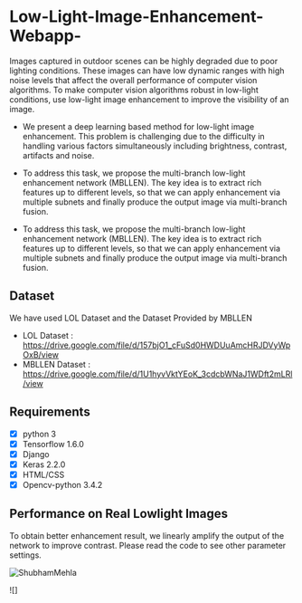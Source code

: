 # Low-Light-Image-Enhancement-Webapp-
Images captured in outdoor scenes can be highly degraded due to poor lighting conditions. These images can have low dynamic ranges with high noise levels that affect the overall performance of computer vision algorithms. To make computer vision algorithms robust in low-light conditions, use low-light image enhancement to improve the visibility of an image.

- We present a deep learning based method for low-light image enhancement. This
problem is challenging due to the difficulty in handling various factors simultaneously
including brightness, contrast, artifacts and noise.

- To address this task, we propose the
multi-branch low-light enhancement network (MBLLEN). The key idea is to extract rich
features up to different levels, so that we can apply enhancement via multiple subnets
and finally produce the output image via multi-branch fusion. 

- To address this task, we propose the
multi-branch low-light enhancement network (MBLLEN). The key idea is to extract rich
features up to different levels, so that we can apply enhancement via multiple subnets
and finally produce the output image via multi-branch fusion.

## Dataset
We have used LOL Dataset and the Dataset Provided by MBLLEN 

- LOL Dataset : https://drive.google.com/file/d/157bjO1_cFuSd0HWDUuAmcHRJDVyWpOxB/view 
- MBLLEN Dataset : https://drive.google.com/file/d/1U1hyvVktYEoK_3cdcbWNaJ1WDft2mLRl/view 

## Requirements ##

- [x] python 3  
- [x] Tensorflow 1.6.0
- [x] Django  
- [x] Keras 2.2.0
- [x] HTML/CSS
- [x] Opencv-python 3.4.2

## Performance on Real Lowlight Images

To obtain better enhancement result, we linearly amplify the output of the network to improve contrast. Please read the code to see other parameter settings. 

![ShubhamMehla](https://user-images.githubusercontent.com/65397085/122344998-fb9d4780-cf64-11eb-8a4e-1e8191be5e47.jpg)


![]


